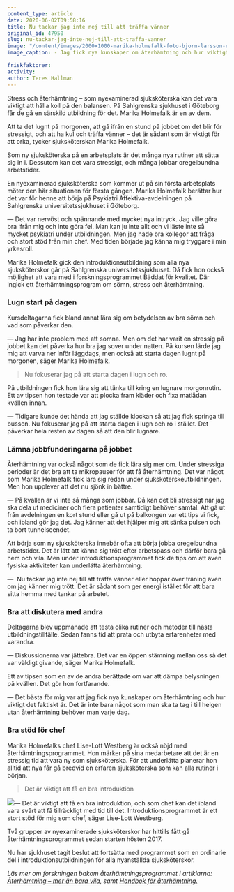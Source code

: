 ```yaml
---
content_type: article
date: 2020-06-02T09:58:16
title: Nu tackar jag inte nej till att träffa vänner
original_id: 47950
slug: nu-tackar-jag-inte-nej-till-att-traffa-vanner
image: "/content/images/2000x1000-marika-holmefalk-foto-bjorn-larsson-roswall-tt.jpg"
image_caption: - Jag fick nya kunskaper om återhämtning och hur viktigt det faktiskt är, säger Marika Holmefalk , ny i yrket som sjuksköterska, om kursen hon gått som bygger på ny forskning.

friskfaktorer:
activity:
author: Teres Hallman
---
```


Stress och återhämtning – som nyexaminerad sjuksköterska kan det vara viktigt att hålla koll på den balansen. På Sahlgrenska sjukhuset i Göteborg får de gå en särskild utbildning för det. Marika Holmefalk är en av dem.

Att ta det lugnt på morgonen, att gå ifrån en stund på jobbet om det blir för stressigt, och att ha kul och träffa vänner – det är sådant som är viktigt för att orka, tycker sjuksköterskan Marika Holmefalk.

Som ny sjuksköterska på en arbetsplats är det många nya rutiner att sätta sig in i. Dessutom kan det vara stressigt, och många jobbar oregelbundna arbetstider.

En nyexaminerad sjuksköterska som kommer ut på sin första arbetsplats möter den här situationen för första gången. Marika Holmefalk berättar hur det var för henne att börja på Psykiatri Affektiva-avdelningen på Sahlgrenska universitetssjukhuset i Göteborg.

— Det var nervöst och spännande med mycket nya intryck. Jag ville göra bra ifrån mig och inte göra fel. Man kan ju inte allt och vi läste inte så mycket psykiatri under utbildningen. Men jag hade bra kollegor att fråga och stort stöd från min chef. Med tiden började jag känna mig tryggare i min yrkesroll.

Marika Holmefalk gick den introduktionsutbildning som alla nya sjuksköterskor går på Sahlgrenska universitetssjukhuset. Då fick hon också möjlighet att vara med i forskningsprogrammet Bäddat för kvalitet. Där ingick ett återhämtningsprogram om sömn, stress och återhämtning.

### Lugn start på dagen

Kursdeltagarna fick bland annat lära sig om betydelsen av bra sömn och vad som påverkar den.

— Jag har inte problem med att somna. Men om det har varit en stressig på jobbet kan det påverka hur bra jag sover under natten. På kursen lärde jag mig att varva ner inför läggdags, men också att starta dagen lugnt på morgonen, säger Marika Holmefalk.

> Nu fokuserar jag på att starta dagen i lugn och ro.

På utbildningen fick hon lära sig att tänka till kring en lugnare morgonrutin. Ett av tipsen hon testade var att plocka fram kläder och fixa matlådan kvällen innan.

— Tidigare kunde det hända att jag ställde klockan så att jag fick springa till bussen. Nu fokuserar jag på att starta dagen i lugn och ro i stället. Det påverkar hela resten av dagen så att den blir lugnare.

### Lämna jobbfunderingarna på jobbet

Återhämtning var också något som de fick lära sig mer om. Under stressiga perioder är det bra att ta mikropauser för att få återhämtning. Det var något som Marika Holmefalk fick lära sig redan under sjuksköterskeutbildningen. Men hon upplever att det nu sjönk in bättre.

— På kvällen är vi inte så många som jobbar. Då kan det bli stressigt när jag ska dela ut mediciner och flera patienter samtidigt behöver samtal. Att gå ut från avdelningen en kort stund eller gå ut på balkongen var ett tips vi fick, och ibland gör jag det. Jag känner att det hjälper mig att sänka pulsen och ta bort tunnelseendet.

Att börja som ny sjuksköterska innebär ofta att börja jobba oregelbundna arbetstider. Det är lätt att känna sig trött efter arbetspass och därför bara gå hem och vila. Men under introduktionsprogrammet fick de tips om att även fysiska aktiviteter kan underlätta återhämtning.

—  Nu tackar jag inte nej till att träffa vänner eller hoppar över träning även om jag känner mig trött. Det är sådant som ger energi istället för att bara sitta hemma med tankar på arbetet.

### Bra att diskutera med andra

Deltagarna blev uppmanade att testa olika rutiner och metoder till nästa utbildningstillfälle. Sedan fanns tid att prata och utbyta erfarenheter med varandra.

— Diskussionerna var jättebra. Det var en öppen stämning mellan oss så det var väldigt givande, säger Marika Holmefalk.

Ett av tipsen som en av de andra berättade om var att dämpa belysningen på kvällen. Det gör hon fortfarande.

— Det bästa för mig var att jag fick nya kunskaper om återhämtning och hur viktigt det faktiskt är. Det är inte bara något som man ska ta tag i till helgen utan återhämtning behöver man varje dag.

### Bra stöd för chef

Marika Holmefalks chef Lise-Lott Westberg är också nöjd med återhämtningsprogrammet. Hon märker på sina medarbetare att det är en stressig tid att vara ny som sjuksköterska. För att underlätta planerar hon alltid att nya får gå bredvid en erfaren sjuksköterska som kan alla rutiner i början.

> Det är viktigt att få en bra introduktion

[![](https://www.suntarbetsliv.se/wp-content/uploads/2020/06/200x220-lise-lott-westberg.jpg)](https://www.suntarbetsliv.se/wp-content/uploads/2020/06/200x220-lise-lott-westberg.jpg)— Det är viktigt att få en bra introduktion, och som chef kan det ibland vara svårt att få tillräckligt med tid till det. Introduktionsprogrammet är ett stort stöd för mig som chef, säger Lise-Lott Westberg.

Två grupper av nyexaminerade sjuksköterskor har hittills fått gå återhämtningsprogrammet sedan starten hösten 2017.

Nu har sjukhuset tagit beslut att fortsätta med programmet som en ordinarie del i introduktionsutbildningen för alla nyanställda sjuksköterskor.

_Läs mer om forskningen bakom återhämtningsprogrammet i artiklarna:  [Återhämtning – mer än bara vila](https://www.suntarbetsliv.se/forskning/organisatorisk-och-social-arbetsmiljo/aterhamtning-mer-an-bara-vila/), samt [Handbok för återhämtning.](https://www.suntarbetsliv.se/forskning/organisatorisk-och-social-arbetsmiljo/handbok-for-aterhamtning/)_
